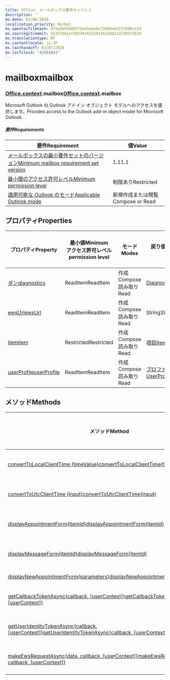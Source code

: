 ```yaml
---
title: Office. メールボックス要件セット1.1
description: ''
ms.date: 03/06/2020
localization_priority: Normal
ms.openlocfilehash: d79a9b95808378a95a4e8e72080ab3237600ce24
ms.sourcegitcommit: 153576b1efd0234c6252433e22db213238573534
ms.translationtype: MT
ms.contentlocale: ja-JP
ms.lasthandoff: 03/07/2020
ms.locfileid: "42561843"
---
```

# <a name="mailbox"></a><span data-ttu-id="ed30a-102">mailbox</span><span class="sxs-lookup"><span data-stu-id="ed30a-102">mailbox</span></span>

### <a name="officecontextmailbox"></a><span data-ttu-id="ed30a-103">[Office](office.md)[.context](office.context.md).mailbox</span><span class="sxs-lookup"><span data-stu-id="ed30a-103">[Office](office.md)[.context](office.context.md).mailbox</span></span>

<span data-ttu-id="ed30a-104">Microsoft Outlook の Outlook アドイン オブジェクト モデルへのアクセスを提供します。</span><span class="sxs-lookup"><span data-stu-id="ed30a-104">Provides access to the Outlook add-in object model for Microsoft Outlook.</span></span>

##### <a name="requirements"></a><span data-ttu-id="ed30a-105">要件</span><span class="sxs-lookup"><span data-stu-id="ed30a-105">Requirements</span></span>

|<span data-ttu-id="ed30a-106">要件</span><span class="sxs-lookup"><span data-stu-id="ed30a-106">Requirement</span></span>| <span data-ttu-id="ed30a-107">値</span><span class="sxs-lookup"><span data-stu-id="ed30a-107">Value</span></span>|
|---|---|
|[<span data-ttu-id="ed30a-108">メールボックスの最小要件セットのバージョン</span><span class="sxs-lookup"><span data-stu-id="ed30a-108">Minimum mailbox requirement set version</span></span>](../../requirement-sets/outlook-api-requirement-sets.md)| <span data-ttu-id="ed30a-109">1.1</span><span class="sxs-lookup"><span data-stu-id="ed30a-109">1.1</span></span>|
|[<span data-ttu-id="ed30a-110">最小限のアクセス許可レベル</span><span class="sxs-lookup"><span data-stu-id="ed30a-110">Minimum permission level</span></span>](../../../outlook/understanding-outlook-add-in-permissions.md)| <span data-ttu-id="ed30a-111">制限あり</span><span class="sxs-lookup"><span data-stu-id="ed30a-111">Restricted</span></span>|
|[<span data-ttu-id="ed30a-112">適用可能な Outlook のモード</span><span class="sxs-lookup"><span data-stu-id="ed30a-112">Applicable Outlook mode</span></span>](../../../outlook/outlook-add-ins-overview.md#extension-points)| <span data-ttu-id="ed30a-113">新規作成または閲覧</span><span class="sxs-lookup"><span data-stu-id="ed30a-113">Compose or Read</span></span>|

## <a name="properties"></a><span data-ttu-id="ed30a-114">プロパティ</span><span class="sxs-lookup"><span data-stu-id="ed30a-114">Properties</span></span>

| <span data-ttu-id="ed30a-115">プロパティ</span><span class="sxs-lookup"><span data-stu-id="ed30a-115">Property</span></span> | <span data-ttu-id="ed30a-116">最小値</span><span class="sxs-lookup"><span data-stu-id="ed30a-116">Minimum</span></span><br><span data-ttu-id="ed30a-117">アクセス許可レベル</span><span class="sxs-lookup"><span data-stu-id="ed30a-117">permission level</span></span> | <span data-ttu-id="ed30a-118">モード</span><span class="sxs-lookup"><span data-stu-id="ed30a-118">Modes</span></span> | <span data-ttu-id="ed30a-119">戻り値の種類</span><span class="sxs-lookup"><span data-stu-id="ed30a-119">Return type</span></span> | <span data-ttu-id="ed30a-120">最小値</span><span class="sxs-lookup"><span data-stu-id="ed30a-120">Minimum</span></span><br><span data-ttu-id="ed30a-121">要件セット</span><span class="sxs-lookup"><span data-stu-id="ed30a-121">requirement set</span></span> |
|---|---|---|---|:---:|
| [<span data-ttu-id="ed30a-122">ダン</span><span class="sxs-lookup"><span data-stu-id="ed30a-122">diagnostics</span></span>](/javascript/api/outlook/office.mailbox?view=outlook-js-1.1#diagnostics) | <span data-ttu-id="ed30a-123">ReadItem</span><span class="sxs-lookup"><span data-stu-id="ed30a-123">ReadItem</span></span> | <span data-ttu-id="ed30a-124">作成</span><span class="sxs-lookup"><span data-stu-id="ed30a-124">Compose</span></span><br><span data-ttu-id="ed30a-125">読み取り</span><span class="sxs-lookup"><span data-stu-id="ed30a-125">Read</span></span> | [<span data-ttu-id="ed30a-126">Diagnostics</span><span class="sxs-lookup"><span data-stu-id="ed30a-126">Diagnostics</span></span>](/javascript/api/outlook/office.diagnostics?view=outlook-js-1.1) | [<span data-ttu-id="ed30a-127">1.1</span><span class="sxs-lookup"><span data-stu-id="ed30a-127">1.1</span></span>](../requirement-set-1.1/outlook-requirement-set-1.1.md) |
| [<span data-ttu-id="ed30a-128">ewsUrl</span><span class="sxs-lookup"><span data-stu-id="ed30a-128">ewsUrl</span></span>](/javascript/api/outlook/office.mailbox?view=outlook-js-1.1#ewsurl) | <span data-ttu-id="ed30a-129">ReadItem</span><span class="sxs-lookup"><span data-stu-id="ed30a-129">ReadItem</span></span> | <span data-ttu-id="ed30a-130">作成</span><span class="sxs-lookup"><span data-stu-id="ed30a-130">Compose</span></span><br><span data-ttu-id="ed30a-131">読み取り</span><span class="sxs-lookup"><span data-stu-id="ed30a-131">Read</span></span> | <span data-ttu-id="ed30a-132">String</span><span class="sxs-lookup"><span data-stu-id="ed30a-132">String</span></span> | [<span data-ttu-id="ed30a-133">1.1</span><span class="sxs-lookup"><span data-stu-id="ed30a-133">1.1</span></span>](../requirement-set-1.1/outlook-requirement-set-1.1.md) |
| [<span data-ttu-id="ed30a-134">item</span><span class="sxs-lookup"><span data-stu-id="ed30a-134">item</span></span>](office.context.mailbox.item.md) | <span data-ttu-id="ed30a-135">Restricted</span><span class="sxs-lookup"><span data-stu-id="ed30a-135">Restricted</span></span> | <span data-ttu-id="ed30a-136">作成</span><span class="sxs-lookup"><span data-stu-id="ed30a-136">Compose</span></span><br><span data-ttu-id="ed30a-137">読み取り</span><span class="sxs-lookup"><span data-stu-id="ed30a-137">Read</span></span> | [<span data-ttu-id="ed30a-138">項目</span><span class="sxs-lookup"><span data-stu-id="ed30a-138">Item</span></span>](/javascript/api/outlook/office.item?view=outlook-js-1.1) | [<span data-ttu-id="ed30a-139">1.1</span><span class="sxs-lookup"><span data-stu-id="ed30a-139">1.1</span></span>](../requirement-set-1.1/outlook-requirement-set-1.1.md) |
| [<span data-ttu-id="ed30a-140">userProfile</span><span class="sxs-lookup"><span data-stu-id="ed30a-140">userProfile</span></span>](/javascript/api/outlook/office.mailbox?view=outlook-js-1.1#userprofile) | <span data-ttu-id="ed30a-141">ReadItem</span><span class="sxs-lookup"><span data-stu-id="ed30a-141">ReadItem</span></span> | <span data-ttu-id="ed30a-142">作成</span><span class="sxs-lookup"><span data-stu-id="ed30a-142">Compose</span></span><br><span data-ttu-id="ed30a-143">読み取り</span><span class="sxs-lookup"><span data-stu-id="ed30a-143">Read</span></span> | [<span data-ttu-id="ed30a-144">プロファイル</span><span class="sxs-lookup"><span data-stu-id="ed30a-144">UserProfile</span></span>](/javascript/api/outlook/office.userprofile?view=outlook-js-1.1) | [<span data-ttu-id="ed30a-145">1.1</span><span class="sxs-lookup"><span data-stu-id="ed30a-145">1.1</span></span>](../requirement-set-1.1/outlook-requirement-set-1.1.md) |

## <a name="methods"></a><span data-ttu-id="ed30a-146">メソッド</span><span class="sxs-lookup"><span data-stu-id="ed30a-146">Methods</span></span>

| <span data-ttu-id="ed30a-147">メソッド</span><span class="sxs-lookup"><span data-stu-id="ed30a-147">Method</span></span> | <span data-ttu-id="ed30a-148">最小値</span><span class="sxs-lookup"><span data-stu-id="ed30a-148">Minimum</span></span><br><span data-ttu-id="ed30a-149">アクセス許可レベル</span><span class="sxs-lookup"><span data-stu-id="ed30a-149">permission level</span></span> | <span data-ttu-id="ed30a-150">モード</span><span class="sxs-lookup"><span data-stu-id="ed30a-150">Modes</span></span> | <span data-ttu-id="ed30a-151">最小値</span><span class="sxs-lookup"><span data-stu-id="ed30a-151">Minimum</span></span><br><span data-ttu-id="ed30a-152">要件セット</span><span class="sxs-lookup"><span data-stu-id="ed30a-152">requirement set</span></span> |
|---|---|---|:---:|
| [<span data-ttu-id="ed30a-153">convertToLocalClientTime (timeValue)</span><span class="sxs-lookup"><span data-stu-id="ed30a-153">convertToLocalClientTime(timeValue)</span></span>](/javascript/api/outlook/office.mailbox?view=outlook-js-1.1#converttolocalclienttime-timevalue-) | <span data-ttu-id="ed30a-154">ReadItem</span><span class="sxs-lookup"><span data-stu-id="ed30a-154">ReadItem</span></span> | <span data-ttu-id="ed30a-155">作成</span><span class="sxs-lookup"><span data-stu-id="ed30a-155">Compose</span></span><br><span data-ttu-id="ed30a-156">読み取り</span><span class="sxs-lookup"><span data-stu-id="ed30a-156">Read</span></span> | [<span data-ttu-id="ed30a-157">1.1</span><span class="sxs-lookup"><span data-stu-id="ed30a-157">1.1</span></span>](../requirement-set-1.1/outlook-requirement-set-1.1.md) |
| [<span data-ttu-id="ed30a-158">convertToUtcClientTime (input)</span><span class="sxs-lookup"><span data-stu-id="ed30a-158">convertToUtcClientTime(input)</span></span>](/javascript/api/outlook/office.mailbox?view=outlook-js-1.1#converttoutcclienttime-input-) | <span data-ttu-id="ed30a-159">ReadItem</span><span class="sxs-lookup"><span data-stu-id="ed30a-159">ReadItem</span></span> | <span data-ttu-id="ed30a-160">作成</span><span class="sxs-lookup"><span data-stu-id="ed30a-160">Compose</span></span><br><span data-ttu-id="ed30a-161">読み取り</span><span class="sxs-lookup"><span data-stu-id="ed30a-161">Read</span></span> | [<span data-ttu-id="ed30a-162">1.1</span><span class="sxs-lookup"><span data-stu-id="ed30a-162">1.1</span></span>](../requirement-set-1.1/outlook-requirement-set-1.1.md) |
| [<span data-ttu-id="ed30a-163">displayAppointmentForm(itemId)</span><span class="sxs-lookup"><span data-stu-id="ed30a-163">displayAppointmentForm(itemId)</span></span>](/javascript/api/outlook/office.mailbox?view=outlook-js-1.1#displayappointmentform-itemid-) | <span data-ttu-id="ed30a-164">ReadItem</span><span class="sxs-lookup"><span data-stu-id="ed30a-164">ReadItem</span></span> | <span data-ttu-id="ed30a-165">作成</span><span class="sxs-lookup"><span data-stu-id="ed30a-165">Compose</span></span><br><span data-ttu-id="ed30a-166">読み取り</span><span class="sxs-lookup"><span data-stu-id="ed30a-166">Read</span></span> | [<span data-ttu-id="ed30a-167">1.1</span><span class="sxs-lookup"><span data-stu-id="ed30a-167">1.1</span></span>](../requirement-set-1.1/outlook-requirement-set-1.1.md) |
| [<span data-ttu-id="ed30a-168">displayMessageForm(itemId)</span><span class="sxs-lookup"><span data-stu-id="ed30a-168">displayMessageForm(itemId)</span></span>](/javascript/api/outlook/office.mailbox?view=outlook-js-1.1#displaymessageform-itemid-) | <span data-ttu-id="ed30a-169">ReadItem</span><span class="sxs-lookup"><span data-stu-id="ed30a-169">ReadItem</span></span> | <span data-ttu-id="ed30a-170">作成</span><span class="sxs-lookup"><span data-stu-id="ed30a-170">Compose</span></span><br><span data-ttu-id="ed30a-171">読み取り</span><span class="sxs-lookup"><span data-stu-id="ed30a-171">Read</span></span> | [<span data-ttu-id="ed30a-172">1.1</span><span class="sxs-lookup"><span data-stu-id="ed30a-172">1.1</span></span>](../requirement-set-1.1/outlook-requirement-set-1.1.md) |
| [<span data-ttu-id="ed30a-173">displayNewAppointmentForm(parameters)</span><span class="sxs-lookup"><span data-stu-id="ed30a-173">displayNewAppointmentForm(parameters)</span></span>](/javascript/api/outlook/office.mailbox?view=outlook-js-1.1#displaynewappointmentform-parameters-) | <span data-ttu-id="ed30a-174">ReadItem</span><span class="sxs-lookup"><span data-stu-id="ed30a-174">ReadItem</span></span> | <span data-ttu-id="ed30a-175">読み取り</span><span class="sxs-lookup"><span data-stu-id="ed30a-175">Read</span></span> | [<span data-ttu-id="ed30a-176">1.1</span><span class="sxs-lookup"><span data-stu-id="ed30a-176">1.1</span></span>](../requirement-set-1.1/outlook-requirement-set-1.1.md) |
| <span data-ttu-id="ed30a-177">[getCallbackTokenAsync(callback, [userContext])](/javascript/api/outlook/office.mailbox?view=outlook-js-1.1#getcallbacktokenasync-callback--usercontext-)</span><span class="sxs-lookup"><span data-stu-id="ed30a-177">[getCallbackTokenAsync(callback, [userContext])](/javascript/api/outlook/office.mailbox?view=outlook-js-1.1#getcallbacktokenasync-callback--usercontext-)</span></span> | <span data-ttu-id="ed30a-178">ReadItem</span><span class="sxs-lookup"><span data-stu-id="ed30a-178">ReadItem</span></span> | <span data-ttu-id="ed30a-179">作成</span><span class="sxs-lookup"><span data-stu-id="ed30a-179">Compose</span></span><br><span data-ttu-id="ed30a-180">読み取り</span><span class="sxs-lookup"><span data-stu-id="ed30a-180">Read</span></span> | [<span data-ttu-id="ed30a-181">1.3</span><span class="sxs-lookup"><span data-stu-id="ed30a-181">1.3</span></span>](../requirement-set-1.3/outlook-requirement-set-1.3.md)<br>[<span data-ttu-id="ed30a-182">1.1</span><span class="sxs-lookup"><span data-stu-id="ed30a-182">1.1</span></span>](../requirement-set-1.1/outlook-requirement-set-1.1.md) |
| <span data-ttu-id="ed30a-183">[getUserIdentityTokenAsync(callback, [userContext])](/javascript/api/outlook/office.mailbox?view=outlook-js-1.1#getuseridentitytokenasync-callback--usercontext-)</span><span class="sxs-lookup"><span data-stu-id="ed30a-183">[getUserIdentityTokenAsync(callback, [userContext])](/javascript/api/outlook/office.mailbox?view=outlook-js-1.1#getuseridentitytokenasync-callback--usercontext-)</span></span> | <span data-ttu-id="ed30a-184">ReadItem</span><span class="sxs-lookup"><span data-stu-id="ed30a-184">ReadItem</span></span> | <span data-ttu-id="ed30a-185">作成</span><span class="sxs-lookup"><span data-stu-id="ed30a-185">Compose</span></span><br><span data-ttu-id="ed30a-186">読み取り</span><span class="sxs-lookup"><span data-stu-id="ed30a-186">Read</span></span> | [<span data-ttu-id="ed30a-187">1.1</span><span class="sxs-lookup"><span data-stu-id="ed30a-187">1.1</span></span>](../requirement-set-1.1/outlook-requirement-set-1.1.md) |
| <span data-ttu-id="ed30a-188">[makeEwsRequestAsync(data, callback, [userContext])](/javascript/api/outlook/office.mailbox?view=outlook-js-1.1#makeewsrequestasync-data--callback--usercontext-)</span><span class="sxs-lookup"><span data-stu-id="ed30a-188">[makeEwsRequestAsync(data, callback, [userContext])](/javascript/api/outlook/office.mailbox?view=outlook-js-1.1#makeewsrequestasync-data--callback--usercontext-)</span></span> | <span data-ttu-id="ed30a-189">ReadWriteMailbox</span><span class="sxs-lookup"><span data-stu-id="ed30a-189">ReadWriteMailbox</span></span> | <span data-ttu-id="ed30a-190">作成</span><span class="sxs-lookup"><span data-stu-id="ed30a-190">Compose</span></span><br><span data-ttu-id="ed30a-191">読み取り</span><span class="sxs-lookup"><span data-stu-id="ed30a-191">Read</span></span> | [<span data-ttu-id="ed30a-192">1.1</span><span class="sxs-lookup"><span data-stu-id="ed30a-192">1.1</span></span>](../requirement-set-1.1/outlook-requirement-set-1.1.md) |

